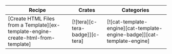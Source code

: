 | Recipe | Crates | Categories |
|--------|--------|------------|
| [Create HTML Files from a Template][ex-template-engine-create-html-from-template] | [![tera][c-tera-badge]][c-tera] | [![cat-template-engine][cat-template-engine-badge]][cat-template-engine] |

<div class="hidden">
</div>
